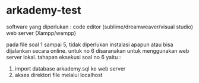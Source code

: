 # arkademy-test

software yang diperlukan :
code editor (sublime/dreamweaver/visual studio)
web server (Xampp/wampp)

pada file soal 1 sampai 5, tidak diperlukan instalasi apapun atau bisa dijalankan secara online.
untuk no 6 disaranakan untuk menggunakan web server lokal. tahapan eksekusi soal no 6 yaitu :
1. import database arkademy.sql ke web server
2. akses direktori file melalui localhost

